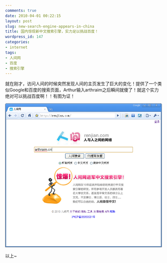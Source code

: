 ```yaml
---
comments: true
date: 2010-04-01 00:22:15
layout: post
slug: new-search-engine-appears-in-china
title: 国内惊现新中文搜索引擎，实力足以挑战百度！
wordpress_id: 147
categories:
- internet
tags:
- 人间网
- 百度
- 搜索引擎
---
```


就在刚才，访问人间的时候突然发现人间的主页发生了巨大的变化！提供了一个类似Google和百度的搜索页面，Arthur输入arthraim之后瞬间就傻了！就这个实力绝对可以挑战百度啊！！有图为证！




![](/images/uploads/zb/2010-04-01_002203.png)




以上~

